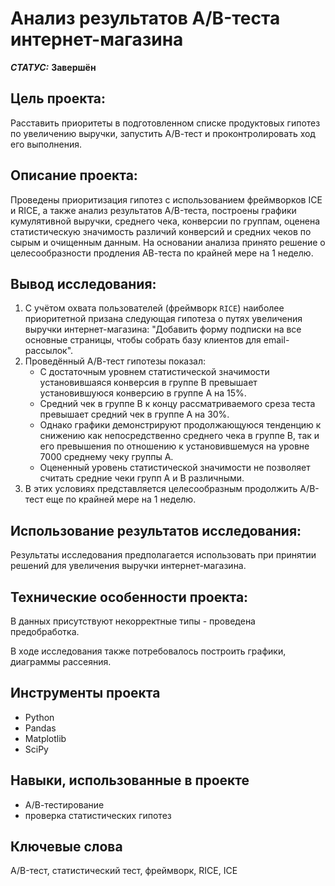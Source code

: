 # Анализ результатов A/B-теста интернет-магазина


***СТАТУС:*** **Завершён**


## Цель проекта:

Расставить приоритеты в подготовленном списке продуктовых гипотез по увеличению выручки, запустить А/В-тест и проконтролировать ход его выполнения.


## Описание проекта:

Проведены приоритизация гипотез с использованием фреймворков ICE и RICE, а также анализ результатов A/B-теста, построены графики кумулятивной выручки, среднего чека, конверсии по группам, оценена статистическую значимость различий конверсий и средних чеков по сырым и очищенным данным. На основании анализа принято решение о целесообразности продления АВ-теста по крайней мере на 1 неделю.


## Вывод исследования:

1. С учётом охвата пользователей (фреймворк `RICE`) наиболее приоритетной призана следующая гипотеза о путях увеличения выручки интернет-магазина: "Добавить форму подписки на все основные страницы, чтобы собрать базу клиентов для email-рассылок".
2. Проведённый А/В-тест гипотезы показал:
    - С достаточным уровнем статистической значимости установившаяся конверсия в группе В превышает установившуюся конверсию в группе А на 15%.
    - Средний чек в группе В к концу рассматриваемого среза теста превышает средний чек в группе А на 30%.
    - Однако графики демонстрируют продолжающуюся тенденцию к снижению как непосредственно среднего чека в группе В, так и его превышения по отношению к установившемуся на уровне 7000 среднему чеку группы А.
    - Оцененный уровень статистической значимости не позволяет считать средние чеки групп А и В различными.
3. В этих условиях представляется целесообразным продолжить А/В-тест еще по крайней мере на 1 неделю.


## Использование результатов исследования:

Результаты исследования предполагается использовать при принятии решений для увеличения выручки интернет-магазина.


## Технические особенности проекта:

В данных присутствуют некорректные типы - проведена предобработка.

В ходе исследования также потребовалось построить графики, диаграммы рассеяния.


## Инструменты проекта

- Python
- Pandas
- Matplotlib
- SciPy


## Навыки, использованные в проекте

- А/В-тестирование
- проверка статистических гипотез


## Ключевые слова

A/B-тест, статистический тест, фреймворк, RICE, ICE
